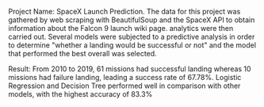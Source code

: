 Project Name: SpaceX Launch Prediction. The data for this project was gathered by web scraping with BeautifulSoup and the SpaceX API to
obtain information about the Falcon 9 launch wiki page. analytics were then carried out. Several
models were subjected to a predictive analysis in order to determine "whether a landing would be
successful or not" and the model that performed the best overall was selected.

Result: From 2010 to 2019, 61 missions had successful landing whereas 10 missions had failure
landing, leading a success rate of 67.78%. Logistic Regression and Decision Tree performed well in
comparison with other models, with the highest accuracy of 83.3%
